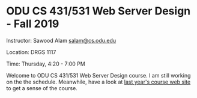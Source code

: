 # ODU CS 431/531 Web Server Design - Fall 2019

Instructor: Sawood Alam salam@cs.odu.edu

Location: DRGS 1117

Time: Thursday, 4:20 - 7:00 PM

Welcome to ODU CS 431/531 Web Server Design course.
I am still working on the the schedule.
Meanwhile, have a look at [last year's course web site](https://phonedude.github.io/cs531-f18/) to get a sense of the course.
